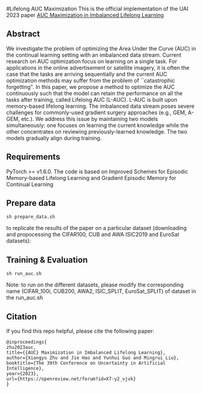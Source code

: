 #Lifelong AUC Maximization
This is the official implementation of the UAI 2023 paper [AUC Maximization in Imbalanced Lifelong Learning
](https://openreview.net/pdf?id=X7-y2_vjvk)

## Abstract

We investigate the problem of optimizing the Area Under the Curve (AUC) in the continual learning setting with an imbalanced data stream. Current research on AUC optimization focus on learning on a single task. For applications in the online advertisement or satellite imagery, it is often the case that the tasks are arriving sequentially and the current AUC optimization methods may suffer from the problem of ``catastrophic forgetting". In this paper, we propose a method to optimize the AUC continuously such that the model can retain the performance on all the tasks after training, called Lifelong AUC (L-AUC). L-AUC is built upon memory-based lifelong learning. The imbalanced data stream poses severe challenges for commonly-used gradient surgery approaches (e.g., GEM, A-GEM, etc.). We address this issue by maintaining two models simultaneously: one focuses on learning the current knowledge while the other concentrates on reviewing previously-learned knowledge. The two models gradually align during training. 

## Requirements
PyTorch >= v1.6.0. The code is based on Improved Schemes for Episodic Memory-based Lifelong Learning and
Gradient Episodic Memory for Continual Learning 

## Prepare data
````
sh prepare_data.sh
````


to replicate the results of the paper on a particular dataset (downloading and propocessing the CIFAR100, CUB and AWA ISIC2019 and EuroSat datasets):
   
## Training & Evaluation
````
sh run_auc.sh
````
Note: to run on the different datasets, please modify the corresponding name (CIFAR_100i, CUB200, AWA2, ISIC_SPLIT, EuroSat_SPLIT) of dataset in the run_auc.sh

## Citation
If you find this repo helpful, please cite the following paper:

````
@inproceedings{
zhu2023auc,
title={{AUC} Maximization in Imbalanced Lifelong Learning},
author={Xiangyu Zhu and Jie Hao and Yunhui Guo and Mingrui Liu},
booktitle={The 39th Conference on Uncertainty in Artificial Intelligence},
year={2023},
url={https://openreview.net/forum?id=X7-y2_vjvk}
}

